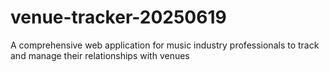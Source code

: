 # venue-tracker-20250619
A comprehensive web application for music industry professionals to track and manage their relationships with venues
